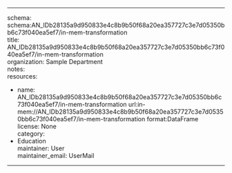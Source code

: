 


---  
schema: schema:AN_IDb28135a9d950833e4c8b9b50f68a20ea357727c3e7d05350bb6c73f040ea5ef7/in-mem-transformation  
title: AN_IDb28135a9d950833e4c8b9b50f68a20ea357727c3e7d05350bb6c73f040ea5ef7/in-mem-transformation  
organization: Sample Department  
notes:   
resources:  
- name: AN_IDb28135a9d950833e4c8b9b50f68a20ea357727c3e7d05350bb6c73f040ea5ef7/in-mem-transformation 
 url:in-mem://AN_IDb28135a9d950833e4c8b9b50f68a20ea357727c3e7d05350bb6c73f040ea5ef7/in-mem-transformation 
 format:DataFrame  
license: None  
category:
 - Education  
maintainer: User  
maintainer_email: UserMail  
---